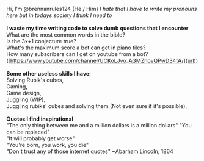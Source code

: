 Hi, I’m @brennanrules124 (He / Him) _I hate that I have to write my pronouns here but in todays society I think I need to_
<br>
<br>
**I waste my time writing code to solve dumb questions that I encounter**
<br>
What are the most common words in the bible?
<br>
Is the 3x+1 conjecture true?
<br>
What's the maximum score a bot can get in piano tiles?
<br>
How many subscribers can I get on youtube from a bot? ([https://www.youtube.com/channel/UCKoLJvo_AGMZhovQPwD34tA/](url))
<br>
<br>
**Some other useless skills I have:**
<br>
Solving Rubik's cubes,
<br>
Gaming,
<br>
Game design,
<br>
Juggling (WIP),
<br>
Juggling rubiks' cubes and solving them (Not even sure if it's possible),
<br>
<br>
**Quotes I find inspirational**
<br>
"The only thing between me and a million dollars is a million dollars" 
"You can be replaced" 
<br>
"It will probably get worse" 
<br>
"You're born, you work, you die" 
<br>
"Don't trust any of those internet quotes" ~Abarham Lincoln, 1864
